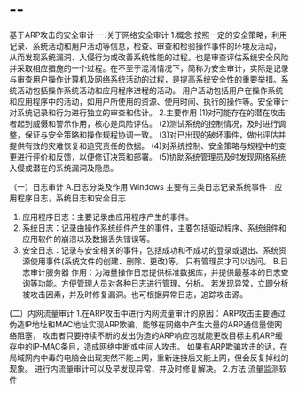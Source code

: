 # --
基于ARP攻击的安全审计
一.关于网络安全审计
1.概念
按照一定的安全策略，利用记录、系统活动和用户活动等信息，检查、审查和检验操作事件的环境及活动，
从而发现系统漏洞、入侵行为或改善系统性能的过程。也是审查评估系统安全风险并采取相应措施的一个过程。在不至于混淆情况下，简称为安全审计，实际是记录与审查用户操作计算机及网络系统活动的过程，是提高系统安全性的重要举措。系统活动包括操作系统活动和应用程序进程的活动。
用户活动包括用户在操作系统和应用程序中的活动，如用户所使用的资源、使用时间、执行的操作等。安全审计对系统记录和行为进行独立的审查和估计。
2.主要作用
(1)对可能存在的潜在攻击者起到威慑和警示作用，核心是风险评估。
(2)测试系统的控制情况，及时进行调整，保证与安全策略和操作规程协调一致。
(3)对已出现的破坏事件，做出评估并提供有效的灾难恢复和追究责任的依据。
(4)对系统控制、安全策略与规程中的变更进行评价和反馈，以便修订决策和部署。
(5)协助系统管理员及时发现网络系统入侵或潜在的系统漏洞及隐患。

（一）日志审计
A.日志分类及作用
Windows 主要有三类日志记录系统事件：应用程序日志，系统日志和安全日志
1.	应用程序日志：主要记录由应用程序产生的事件。
2.  系统日志：记录由操作系统组件产生的事件，主要包括驱动程序、系统组件和应用软件的崩溃以及数据丢失错误等。
3.  安全日志：记录与安全相关的事件，包括成功和不成功的登录或退出、系统资源使用事件(系统文件的创建、删除、更改)等。
              只有管理员才可以访问。
B.日志审计服务器
作用：为海量操作日志提供标准数据库，并提供最基本的日志查询等功能。方便管理人员对各种日志进行管理、分析。
若发现异常，立即分析被攻击因素，并及时修复漏洞。也可根据异常日志，追踪攻击源。

(二）内网流量审计
1.在ARP攻击中进行内网流量审计的原因：
ARP攻击主要通过伪造IP地址和MAC地址实现ARP欺骗，能够在网络中产生大量的ARP通信量使网络阻塞，
攻击者只要持续不断的发出伪造的ARP响应包就能更改目标主机ARP缓存中的IP-MAC条目，造成网络中断或中间人攻击。
如果有ARP欺骗攻击的话，在局域网内中毒的电脑会出现突然不能上网，重新连接后又能上网，但会反复掉线的现象。
进行内流量审计可以及早发现异常，并及时修复解决。
2.方法
流量监测软件












